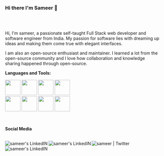 ### Hi there I'm Sameer 👋


</br>
</br>

Hi, I'm sameer, a passionate self-taught Full Stack web developer and software engineer from India. My passion for software lies with dreaming up ideas and making them come true with elegant interfaces. 

I am also an open-source enthusiast and maintainer. I learned a lot from the open-source community and I love how collaboration and knowledge sharing happened through open-source.

**Languages and Tools:**  

<code><img height="50" src="https://img.shields.io/badge/HTML-239120?style=for-the-badge&logo=html5&logoColor=white"></code>
<code><img height="50" src="https://img.shields.io/badge/HTML5-E34F26?style=for-the-badge&logo=html5&logoColor=white"></code>
<code><img height="50" src="https://img.shields.io/badge/CSS-239120?&style=for-the-badge&logo=css3&logoColor=white"></code>
<code><img height="50" src="https://img.shields.io/badge/JavaScript-F7DF1E?style=for-the-badge&logo=javascript&logoColor=black"></code></br>
<code><img height="50" src="https://img.shields.io/badge/Python-3776AB?style=for-the-badge&logo=python&logoColor=white"></code>
<code><img height="50" src="https://img.shields.io/badge/PHP-777BB4?style=for-the-badge&logo=php&logoColor=white"></code>
<code><img height="50" src="https://img.shields.io/badge/MySQL-00000F?style=for-the-badge&logo=mysql&logoColor=white"></code>
<code><img height="50" src="https://img.shields.io/badge/C%2B%2B-00599C?style=for-the-badge&logo=c%2B%2B&logoColor=white"></code>


 </br>
 
 **Social Media**
 
 
 </br>
 
 
<a href="https://www.facebook.com/sameer.boghani.3">
  <img align="left" alt="sameer's LinkedIN" src="https://img.shields.io/badge/Facebook-1877F2?style=for-the-badge&logo=facebook&logoColor=white" />
</a>
<a href="https://www.instagram.com/sameer_boghani/?hl=en">
  <img align="left" alt="sameer's LinkedIN" src="https://img.shields.io/badge/Instagram-E4405F?style=for-the-badge&logo=instagram&logoColor=white" />
</a>
<a href="https://twitter.com/boghani_sameer?lang=en">
  <img align="left" alt="sameer | Twitter"  src="https://img.shields.io/badge/Twitter-1DA1F2?style=for-the-badge&logo=twitter&logoColor=white" />
</a>
<a href="https://www.linkedin.com/in/sameer-boghani-564a76192/">
  <img align="left" alt="sameer's LinkedIN"  src="https://img.shields.io/badge/LinkedIn-0077B5?style=for-the-badge&logo=linkedin&logoColor=white" />
</a>
